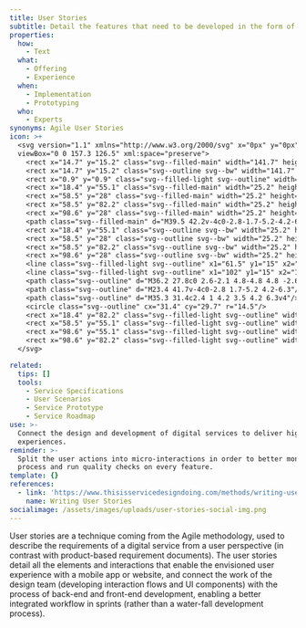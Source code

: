 ```yaml
---
title: User Stories
subtitle: Detail the features that need to be developed in the form of user interactions
properties:
  how:
    - Text
  what:
    - Offering
    - Experience
  when:
    - Implementation
    - Prototyping
  who:
    - Experts
synonyms: Agile User Stories
icon: >+
  <svg version="1.1" xmlns="http://www.w3.org/2000/svg" x="0px" y="0px"
  viewBox="0 0 157.3 126.5" xml:space="preserve">
    <rect x="14.7" y="15.2" class="svg--filled-main" width="141.7" height="110.4"/>
    <rect x="14.7" y="15.2" class="svg--outline svg--bw" width="141.7" height="110.4"/>
    <rect x="0.9" y="0.9" class="svg--filled-light svg--outline" width="140.3" height="110.9"/>
    <rect x="18.4" y="55.1" class="svg--filled-main" width="25.2" height="17.3"/>
    <rect x="58.5" y="28" class="svg--filled-main" width="25.2" height="17.3"/>
    <rect x="58.5" y="82.2" class="svg--filled-main" width="25.2" height="17.3"/>
    <rect x="98.6" y="28" class="svg--filled-main" width="25.2" height="17.3"/>
    <path class="svg--filled-main" d="M39.5 42.2v-4c0-2.8-1.7-5.2-4.2-6.3h-7.8c-2.4 1-4.2 3.5-4.2 6.3v4c0 0 3.3 2 8 2C36.2 44.2 39.5 42.2 39.5 42.2z"/>
    <rect x="18.4" y="55.1" class="svg--outline svg--bw" width="25.2" height="17.3"/>
    <rect x="58.5" y="28" class="svg--outline svg--bw" width="25.2" height="17.3"/>
    <rect x="58.5" y="82.2" class="svg--outline svg--bw" width="25.2" height="17.3"/>
    <rect x="98.6" y="28" class="svg--outline svg--bw" width="25.2" height="17.3"/>
    <line class="svg--filled-light svg--outline" x1="61.5" y1="15" x2="79.1" y2="15"/>
    <line class="svg--filled-light svg--outline" x1="102" y1="15" x2="119.6" y2="15"/>
    <path class="svg--outline" d="M36.2 27.8c0 2.6-2.1 4.8-4.8 4.8 -2.6 0-4.8-2.2-4.8-4.8v-1.7c0-2.6 2.1-4.8 4.8-4.8 2.6 0 4.8 2.2 4.8 4.8V27.8z"/>
    <path class="svg--outline" d="M23.4 41.7v-4c0-2.8 1.7-5.2 4.2-6.3"/>
    <path class="svg--outline" d="M35.3 31.4c2.4 1 4.2 3.5 4.2 6.3v4"/>
    <circle class="svg--outline" cx="31.4" cy="29.7" r="14.5"/>
    <rect x="18.4" y="82.2" class="svg--filled-light svg--outline" width="25.2" height="17.3"/>
    <rect x="58.5" y="55.1" class="svg--filled-light svg--outline" width="25.2" height="17.3"/>
    <rect x="98.6" y="55.1" class="svg--filled-light svg--outline" width="25.2" height="17.3"/>
    <rect x="98.6" y="82.2" class="svg--filled-light svg--outline" width="25.2" height="17.3"/>
  </svg>

related:
  tips: []
  tools:
    - Service Specifications
    - User Scenarios
    - Service Prototype
    - Service Roadmap
use: >-
  Connect the design and development of digital services to deliver high-quality
  experiences.
reminder: >-
  Split the user actions into micro-interactions in order to better monitor the
  process and run quality checks on every feature.
template: {}
references:
  - link: 'https://www.thisisservicedesigndoing.com/methods/writing-user-stories'
    name: Writing User Stories
socialimage: /assets/images/uploads/user-stories-social-img.png
---
```

User stories are a technique coming from the Agile methodology, used to describe the requirements of a digital service from a user perspective (in contrast with product-based requirement documents). The user stories detail all the elements and interactions that enable the envisioned user experience with a mobile app or website, and connect the work of the design team (developing interaction flows and UI components) with the process of back-end and front-end development, enabling a better integrated workflow in sprints (rather than a water-fall development process).
